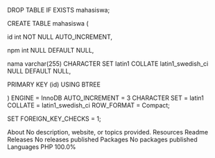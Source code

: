 DROP TABLE IF EXISTS mahasiswa;

CREATE TABLE mahasiswa (

id int NOT NULL AUTO_INCREMENT,

npm int NULL DEFAULT NULL,

nama varchar(255) CHARACTER SET latin1 COLLATE latin1_swedish_ci NULL DEFAULT NULL,

PRIMARY KEY (id) USING BTREE

) ENGINE = InnoDB AUTO_INCREMENT = 3 CHARACTER SET = latin1 COLLATE = latin1_swedish_ci ROW_FORMAT = Compact;

SET FOREIGN_KEY_CHECKS = 1;

About
No description, website, or topics provided.
Resources
 Readme
Releases
No releases published
Packages
No packages published
Languages
PHP
100.0%
